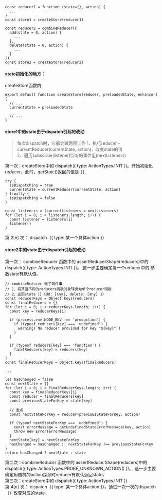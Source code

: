 
```
const reducer1 = function (state={}, action) {
  ...
}
const store1 = createStore(reducer1)

const reducer2 = combineReducer({
  add(state = 0, action) {
    ...
  },
  delete(state = 0, action) {
    ...
  }
})
const store2 = createStore(reducer2)
```

#### state初始化的地方：  

createStore函数内
```
export default function createStore(reducer, preloadedState, enhancer) {
  // ...
  currentState = preloadedState
  
  // ...
}

```

#### store1中的state由于dispatch引起的改动    
  > 每次dispatch时，它都会做两项工作
   1、执行reducer - currentReducer(currentState, action)，改变state的值  
   2、遍历subscribe(listener)监听的事件组(nextListeners)  

第一次：createStore中的 dispatch({ type: ActionTypes.INIT })。开始初始化reducer，此时，getState()返回的值是 `{}`.
  ```  
  try {
    isDispatching = true
    currentState = currentReducer(currentState, action)
  } finally {
    isDispatching = false
  }

  const listeners = (currentListeners = nextListeners)
  for (let i = 0; i < listeners.length; i++) {
    const listener = listeners[i]
    listener()
  }
  ```
第 2[n] 次： dispatch（{ type: 某一个具体action }）

#### store2中的state由于dispatch引起的改动    
第一次： combineReducer 函数中的 assertReducerShape(reducers)中的 dispatch({ type: ActionTypes.INIT })。
这一步主要确定每一个reducer中的 参数state有默认值。
```
// combineReducer 做了两件事
// 1、将其值不同的reducers函数对象转换为单个reducer函数
// 2、返回state（{ add: [any], delete: [any] }）
const reducerKeys = Object.keys(reducers)
const finalReducers = {}
for (let i = 0; i < reducerKeys.length; i++) {
  const key = reducerKeys[i]

  if (process.env.NODE_ENV !== 'production') {
    if (typeof reducers[key] === 'undefined') {
      warning(`No reducer provided for key "${key}"`)
    }
  }

  if (typeof reducers[key] === 'function') {
    finalReducers[key] = reducers[key]
  }
}
const finalReducerKeys = Object.keys(finalReducers)

...

let hasChanged = false
const nextState = {}
for (let i = 0; i < finalReducerKeys.length; i++) {
  const key = finalReducerKeys[i]
  const reducer = finalReducers[key]
  const previousStateForKey = state[key]
  
  // 重点
  const nextStateForKey = reducer(previousStateForKey, action)
  
  if (typeof nextStateForKey === 'undefined') {
    const errorMessage = getUndefinedStateErrorMessage(key, action)
    throw new Error(errorMessage)
  }
  nextState[key] = nextStateForKey
  hasChanged = hasChanged || nextStateForKey !== previousStateForKey
}
return hasChanged ? nextState : state
```
第二次：combineReducer 函数中的 assertReducerShape(reducers)中的 dispatch({ type: ActionTypes.PROBE_UNKNOWN_ACTION() })。
这一步主要确定用随机的action探测时reducer有默认返回state。   
第三次：createStore中的 dispatch({ type: ActionTypes.INIT })   
第 4[n] 次： dispatch（{ type: 某一个具体action }）。通过一次一次的dispatch（）改变对应的state。
